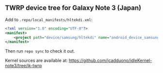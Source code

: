 ## TWRP device tree for Galaxy Note 3 (Japan)

Add to `.repo/local_manifests/hltekdi.xml`:

```xml
<?xml version="1.0" encoding="UTF-8"?>
<manifest>
	<project path="device/samsung/hltekdi" name="android_device_samsung_hltekdi" remote="TeamWin" revision="android-6.0" />
</manifest>
```

Then run `repo sync` to check it out.

Kernel sources are available at: https://github.com/jcadduono/idleKernel-note3/tree/ik-twrp

